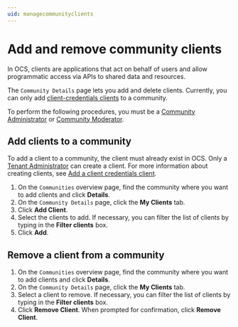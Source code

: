 ```yaml
---
uid: managecommunityclients
---
```


# Add and remove community clients

<!--- Check links to Laureen's topics after her stuff is merged! --->

In OCS, clients are applications that act on behalf of users and allow programmatic access via APIs to shared data and resources.

The `Community Details` page lets you add and delete clients. Currently, you can only add [client-credentials clients](xref:ccClients) to a community.

To perform the following procedures, you must be a [Community Administrator](xref:communityroles#community-administrator) or [Community Moderator](xref:communityroles#community-moderator).

## Add clients to a community

To add a client to a community, the client must already exist in OCS. Only a [Tenant Administrator](xref:communityroles#tenant-administrator) can create a client. For more information about creating clients, see [Add a client credentials client](xref:gpClientCredentialsClient).

1. On the `Communities` overview page, find the community where you want to add clients and click **Details**.
2. On the `Community Details` page, click the **My Clients** tab.
3. Click **Add Client**.
4. Select the clients to add. If necessary, you can filter the list of clients by typing in the **Filter clients** box.
5. Click **Add**.

## Remove a client from a community

1. On the `Communities` overview page, find the community where you want to add clients and click **Details**.
2. On the `Community Details` page, click the **My Clients** tab.
3. Select a client to remove.  If necessary, you can filter the list of clients by typing in the **Filter clients** box. 
4. Click **Remove Client**.  When prompted for confirmation, click **Remove Client**.